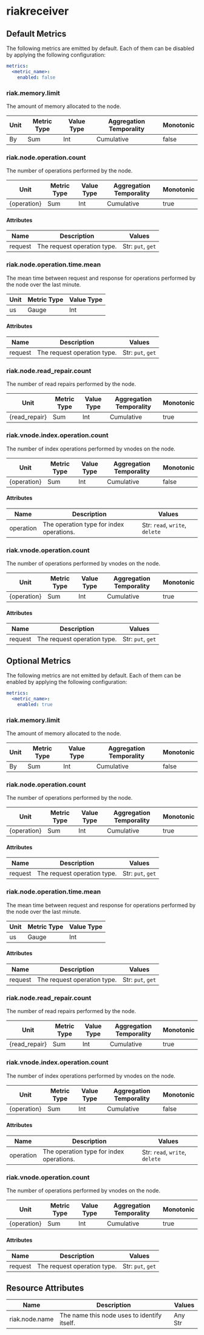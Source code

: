 [comment]: <> (Code generated by mdatagen. DO NOT EDIT.)

# riakreceiver

## Default Metrics

The following metrics are emitted by default. Each of them can be disabled by applying the following configuration:

```yaml
metrics:
  <metric_name>:
    enabled: false
```

### riak.memory.limit

The amount of memory allocated to the node.

| Unit | Metric Type | Value Type | Aggregation Temporality | Monotonic |
| ---- | ----------- | ---------- | ----------------------- | --------- |
| By | Sum | Int | Cumulative | false |

### riak.node.operation.count

The number of operations performed by the node.

| Unit | Metric Type | Value Type | Aggregation Temporality | Monotonic |
| ---- | ----------- | ---------- | ----------------------- | --------- |
| {operation} | Sum | Int | Cumulative | true |

#### Attributes

| Name | Description | Values |
| ---- | ----------- | ------ |
| request | The request operation type. | Str: ``put``, ``get`` |

### riak.node.operation.time.mean

The mean time between request and response for operations performed by the node over the last minute.

| Unit | Metric Type | Value Type |
| ---- | ----------- | ---------- |
| us | Gauge | Int |

#### Attributes

| Name | Description | Values |
| ---- | ----------- | ------ |
| request | The request operation type. | Str: ``put``, ``get`` |

### riak.node.read_repair.count

The number of read repairs performed by the node.

| Unit | Metric Type | Value Type | Aggregation Temporality | Monotonic |
| ---- | ----------- | ---------- | ----------------------- | --------- |
| {read_repair} | Sum | Int | Cumulative | true |

### riak.vnode.index.operation.count

The number of index operations performed by vnodes on the node.

| Unit | Metric Type | Value Type | Aggregation Temporality | Monotonic |
| ---- | ----------- | ---------- | ----------------------- | --------- |
| {operation} | Sum | Int | Cumulative | false |

#### Attributes

| Name | Description | Values |
| ---- | ----------- | ------ |
| operation | The operation type for index operations. | Str: ``read``, ``write``, ``delete`` |

### riak.vnode.operation.count

The number of operations performed by vnodes on the node.

| Unit | Metric Type | Value Type | Aggregation Temporality | Monotonic |
| ---- | ----------- | ---------- | ----------------------- | --------- |
| {operation} | Sum | Int | Cumulative | true |

#### Attributes

| Name | Description | Values |
| ---- | ----------- | ------ |
| request | The request operation type. | Str: ``put``, ``get`` |

## Optional Metrics

The following metrics are not emitted by default. Each of them can be enabled by applying the following configuration:

```yaml
metrics:
  <metric_name>:
    enabled: true
```

### riak.memory.limit

The amount of memory allocated to the node.

| Unit | Metric Type | Value Type | Aggregation Temporality | Monotonic |
| ---- | ----------- | ---------- | ----------------------- | --------- |
| By | Sum | Int | Cumulative | false |

### riak.node.operation.count

The number of operations performed by the node.

| Unit | Metric Type | Value Type | Aggregation Temporality | Monotonic |
| ---- | ----------- | ---------- | ----------------------- | --------- |
| {operation} | Sum | Int | Cumulative | true |

#### Attributes

| Name | Description | Values |
| ---- | ----------- | ------ |
| request | The request operation type. | Str: ``put``, ``get`` |

### riak.node.operation.time.mean

The mean time between request and response for operations performed by the node over the last minute.

| Unit | Metric Type | Value Type |
| ---- | ----------- | ---------- |
| us | Gauge | Int |

#### Attributes

| Name | Description | Values |
| ---- | ----------- | ------ |
| request | The request operation type. | Str: ``put``, ``get`` |

### riak.node.read_repair.count

The number of read repairs performed by the node.

| Unit | Metric Type | Value Type | Aggregation Temporality | Monotonic |
| ---- | ----------- | ---------- | ----------------------- | --------- |
| {read_repair} | Sum | Int | Cumulative | true |

### riak.vnode.index.operation.count

The number of index operations performed by vnodes on the node.

| Unit | Metric Type | Value Type | Aggregation Temporality | Monotonic |
| ---- | ----------- | ---------- | ----------------------- | --------- |
| {operation} | Sum | Int | Cumulative | false |

#### Attributes

| Name | Description | Values |
| ---- | ----------- | ------ |
| operation | The operation type for index operations. | Str: ``read``, ``write``, ``delete`` |

### riak.vnode.operation.count

The number of operations performed by vnodes on the node.

| Unit | Metric Type | Value Type | Aggregation Temporality | Monotonic |
| ---- | ----------- | ---------- | ----------------------- | --------- |
| {operation} | Sum | Int | Cumulative | true |

#### Attributes

| Name | Description | Values |
| ---- | ----------- | ------ |
| request | The request operation type. | Str: ``put``, ``get`` |

## Resource Attributes

| Name | Description | Values |
| ---- | ----------- | ------ |
| riak.node.name | The name this node uses to identify itself. | Any Str |
